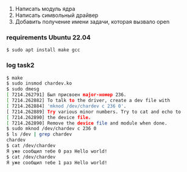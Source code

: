 1. Написать модуль ядра
2. Написать символьный драйвер
3. Добавить получение имени задачи, которая вызвало open


### requirements Ubuntu 22.04

```
$ sudo apt install make gcc
```

### log task2
```bash
$ make
$ sudo insmod chardev.ko
$ sudo dmesg
[ 7214.262791] Был присвоен major-номер 236.
[ 7214.262882] To talk to the driver, create a dev file with
[ 7214.262884] 'mknod /dev/chardev c 236 0'.
[ 7214.262889] Try various minor numbers. Try to cat and echo to
[ 7214.262890] the device file.
[ 7214.262890] Remove the device file and module when done.
$ sudo mknod /dev/chardev c 236 0
$ ls /dev | grep chardev
chardev
$ cat /dev/chardev 
Я уже сообщил тебе 0 раз Hello world!
$ cat /dev/chardev 
Я уже сообщил тебе 1 раз Hello world!
```